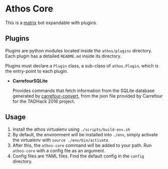 Athos Core
==========

This is a [matrix](https://matrix.org) bot expandable with plugins.

Plugins
-------

Plugins are python modules located inside the `athos/plugins` directory.  
Each plugin has a detailed `README.md` inside its directory. 

Plugins must declare a `Plugin` class, a sub-class of `athos.Plugin`, which is the entry-point to each plugin.

- **CarrefourSQLite**
    
    Provides commands that fetch information from the SQLite database generated by [carrefour-convert](https://github.com/AthosOrg/carrefour-convert/), from the json file provided by Carrefour for the TADHack 2016 project.

Usage
-----

1. Install the athos virtualenv using `./scripts/build-env.sh`
2. By default, the environment will be installed into `./env`, simply activate the virtualenv with `source ./env/bin/activate`.
3. After this, the `athos-core` command will be added to your path. Run `athos-core` with a config file as an argument.
4. Config files are YAML files. Find the default config in the `config` directory.